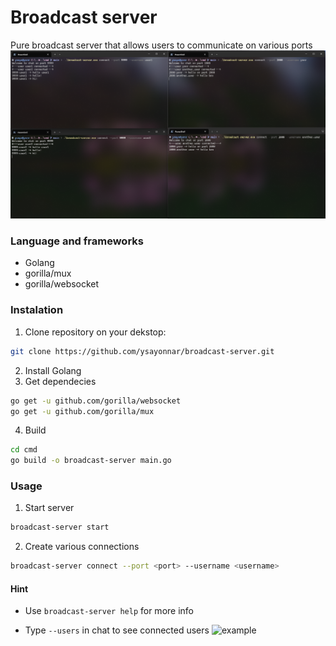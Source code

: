 # Broadcast server

Pure broadcast server that allows users to communicate on various ports
![example](photo.png)

### Language and frameworks

- Golang
- gorilla/mux
- gorilla/websocket

### Instalation

1. Clone repository on your dekstop:

```bash
git clone https://github.com/ysayonnar/broadcast-server.git
```

2. Install Golang
3. Get dependecies

```bash
go get -u github.com/gorilla/websocket
go get -u github.com/gorilla/mux
```

4. Build

```bash
cd cmd
go build -o broadcast-server main.go
```

### Usage

1. Start server

```bash
broadcast-server start
```

2. Create various connections

```bash
broadcast-server connect --port <port> --username <username>
```

#### Hint

- Use `broadcast-server help` for more info

- Type `--users` in chat to see connected users
  ![example](image.png)
